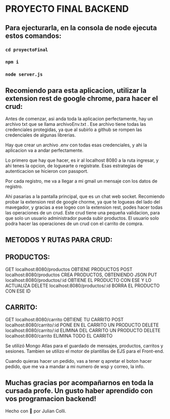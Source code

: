 # PROYECTO FINAL BACKEND
## Para ejecturarla, en la consola de node ejecuta estos comandos: 
### `cd proyectoFinal`
### `npm i`
### `node server.js`
## Recomiendo para esta aplicacion, utilizar la extension rest de google chrome, para hacer el crud: 

Antes de comenzar, asi anda toda la aplicacion perfectamente, hay un archivo txt que se llama archivoEnv.txt . Ese archivo tiene todas las credenciales protegidas, ya que al subirlo a github se rompen las credenciales de algunas librerias. 

Hay que crear un archivo .env con todas esas credenciales, y ahi la aplicacion va a andar perfectamente.

Lo primero que hay que hacer, es ir al localhost 8080 a la ruta ingresar, y ahi tenes la opcion, de loguearte o registrate. Esas estrategias de autenticacion se hicieron con passport.

Por cada registro, me va a llegar a mi gmail un mensaje con los datos de registro.

 Ahi pasarias a la pantalla principal, que es un chat web socket. 
 Recomiendo probar la extension rest de google chorme, ya que te logueas del lado del mavegador, y gracias a ese logeo con la extension rest, podes hacer todas las operaciones de un crud.
Este crud tiene una pequeña validacion, para que solo un usuario administrador pueda subir productos.
El usuario solo podra hacer las operaciones de un crud con el carrito de compra.
## METODOS Y RUTAS PARA CRUD:
## PRODUCTOS:
GET  localhost:8080/productos OBTIENE PRODUCTOS
POST localhost:8080/productos CREA PRODUCTOS, OBTENIENDO JSON
PUT  localhost:8080/productos/:id OBTIENE EL PRODUCTO CON ESE Y LO ACTUALIZA
DELETE localhost:8080/productos/:id BORRA EL PRODUCTO CON ESE ID
## CARRITO:
GET localhost:8080/carrito OBTIENE TU CARRITO
POST localhost:8080/carrito/:id PONE EN EL CARRITO UN PRODUCTO
DELETE localhost:8080/carrito/:id ELIMINA DEL CARRITO UN PRODUCTO
DELETE localhost:8080/carrito ELIMINA TODO EL CARRITO

Se utilizó Mongo Atlas para el guardado de mensajes, productos, carritos y sesiones.
Tambien se utilizo el motor de plantillas de EJS para el Front-end.

Cuando quieras hacer un pedido, vas a tener q apretar el boton hacer pedido, que me va a mandar a mi numero de wsp y correo, la info.

## Muchas gracias por acompañarnos en toda la cursada profe. Un gusto haber aprendido con vos programacion backend! 

Hecho con 🧡 por Julian Colli.



